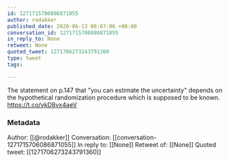 ```yaml
---
id: 1271715706086871055
author: rodakker
published_date: 2020-06-13 08:07:06 +00:00
conversation_id: 1271715706086871055
in_reply_to: None
retweet: None
quoted_tweet: 1271706273243791360
type: tweet
tags:

---
```


The statement on p.147 that "you can estimate the uncertainty" depends on the hypothetical
randomization procedure which is supposed to be known. https://t.co/ykD8vx4aeV

### Metadata

Author: [[@rodakker]]
Conversation: [[conversation-1271715706086871055]]
In reply to: [[None]]
Retweet of: [[None]]
Quoted tweet: [[1271706273243791360]]
